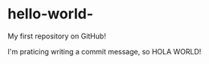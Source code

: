 # hello-world-
My first repository on GitHub! 

I'm praticing writing a commit message, so HOLA WORLD!
